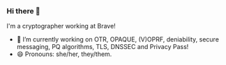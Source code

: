 ### Hi there 👋

I'm a cryptographer working at Brave!

- 🔭 I’m currently working on OTR, OPAQUE, (V)OPRF, deniability, secure messaging, PQ algorithms,
  TLS, DNSSEC and Privacy Pass!
- 😄 Pronouns: she/her, they/them.

<!--
**claucece/claucece** is a ✨ _special_ ✨ repository because its `README.md` (this file) appears on your GitHub profile.

Here are some ideas to get you started:

- 🔭 I’m currently working on ...
- 🌱 I’m currently learning ...
- 👯 I’m looking to collaborate on ...
- 🤔 I’m looking for help with ...
- 💬 Ask me about ...
- 📫 How to reach me: ...
- 😄 Pronouns: ...
- ⚡ Fun fact: ...
-->
